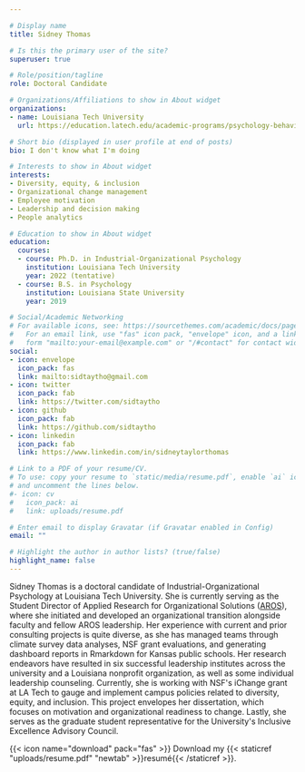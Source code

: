 ```yaml
---

# Display name
title: Sidney Thomas

# Is this the primary user of the site?
superuser: true

# Role/position/tagline
role: Doctoral Candidate

# Organizations/Affiliations to show in About widget
organizations:
- name: Louisiana Tech University
  url: https://education.latech.edu/academic-programs/psychology-behavioral-sciences/doctoral-programs/industrial-organizational-psychology-phd/

# Short bio (displayed in user profile at end of posts)
bio: I don't know what I'm doing

# Interests to show in About widget
interests:
- Diversity, equity, & inclusion
- Organizational change management
- Employee motivation
- Leadership and decision making
- People analytics

# Education to show in About widget
education:
  courses:
  - course: Ph.D. in Industrial-Organizational Psychology
    institution: Louisiana Tech University
    year: 2022 (tentative)
  - course: B.S. in Psychology
    institution: Louisiana State University
    year: 2019

# Social/Academic Networking
# For available icons, see: https://sourcethemes.com/academic/docs/page-builder/#icons
#   For an email link, use "fas" icon pack, "envelope" icon, and a link in the
#   form "mailto:your-email@example.com" or "/#contact" for contact widget.
social:
- icon: envelope
  icon_pack: fas
  link: mailto:sidtaytho@gmail.com 
- icon: twitter
  icon_pack: fab
  link: https://twitter.com/sidtaytho
- icon: github
  icon_pack: fab
  link: https://github.com/sidtaytho
- icon: linkedin
  icon_pack: fab
  link: https://www.linkedin.com/in/sidneytaylorthomas

# Link to a PDF of your resume/CV.
# To use: copy your resume to `static/media/resume.pdf`, enable `ai` icons in `params.toml`, 
# and uncomment the lines below.
#- icon: cv
#   icon_pack: ai
#   link: uploads/resume.pdf

# Enter email to display Gravatar (if Gravatar enabled in Config)
email: ""

# Highlight the author in author lists? (true/false)
highlight_name: false
---
```


Sidney Thomas is a doctoral candidate of Industrial-Organizational Psychology at Louisiana Tech University. She is currently serving as the Student Director of Applied Research for Organizational Solutions ([AROS](https://www.arosconsulting.org/)), where she initiated and developed an organizational transition alongside faculty and fellow AROS leadership. Her experience with current and prior consulting projects is quite diverse, as she has managed teams through climate survey data analyses, NSF grant evaluations, and generating dashboard reports in Rmarkdown for Kansas public schools. Her research endeavors have resulted in six successful leadership institutes across the university and a Louisiana nonprofit organization, as well as some individual leadership counseling. Currently, she is working with NSF's iChange grant at LA Tech to gauge and implement campus policies related to diversity, equity, and inclusion. This project envelopes her dissertation, which focuses on motivation and organizational readiness to change. Lastly, she serves as the graduate student representative for the University's Inclusive Excellence Advisory Council.

{{< icon name="download" pack="fas" >}} Download my {{< staticref "uploads/resume.pdf" "newtab" >}}resumé{{< /staticref >}}.
